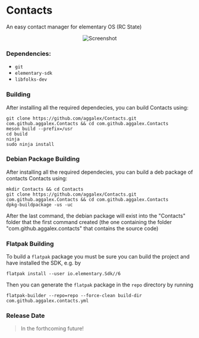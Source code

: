 # Contacts
An easy contact manager for elementary OS (RC State)

<p align="center">
    <img  src="https://github.com/aggalex/Contacts/blob/master/data/Images/Screenshot.png" alt="Screenshot"> <br>
</p>

### Dependencies:
- `git`
- `elementary-sdk`
- `libfolks-dev`

### Building
After installing all the required dependecies, you can build Contacts using:
```
git clone https://github.com/aggalex/Contacts.git com.github.aggalex.Contacts && cd com.github.aggalex.Contacts
meson build --prefix=/usr
cd build
ninja
sudo ninja install
```

### Debian Package Building
After installing all the required dependecies, you can build a deb package of contacts Contacts using:
```
mkdir Contacts && cd Contacts
git clone https://github.com/aggalex/Contacts.git com.github.aggalex.Contacts && cd com.github.aggalex.Contacts
dpkg-buildpackage -us -uc
```
After the last command, the debian package will exist into the "Contacts" folder that the first command created (the one containing the folder "com.github.aggalex.contacts" that contains the source code)

### Flatpak Building

To build a `flatpak` package you must be sure you can build the project and
have installed the SDK, e.g. by
```
flatpak install --user io.elementary.Sdk//6
```

Then you can generate the `flatpak` package in the `repo` directory by running

```
flatpak-builder --repo=repo --force-clean build-dir com.github.aggalex.contacts.yml
```

### Release Date
> In the forthcoming future!
